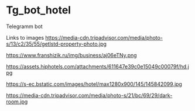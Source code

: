 # Tg_bot_hotel
Telegramm bot

Links to images
https://media-cdn.tripadvisor.com/media/photo-s/13/c2/35/55/getlstd-property-photo.jpg

https://www.franshizik.ru/img/business/aj06eTNy.png

https://assets.hiphotels.com/attachments/611647e39c0e15049c00079f/hd.jpg

https://s-ec.bstatic.com/images/hotel/max1280x900/145/145842099.jpg

https://media-cdn.tripadvisor.com/media/photo-s/21/bc/69/29/dark-room.jpg
